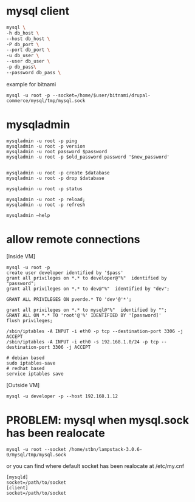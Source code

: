 # mysql client

```bash
mysql \
-h db_host \
--host db_host \
-P db_port \
--port db_port \
-u db_user \
--user db_user \
-p db_pass\
--password db_pass \
```

example for bitnami 

    mysql -u root -p --socket=/home/$user/bitnami/drupal-commerce/mysql/tmp/mysql.sock


# mysqladmin

    mysqladmin -u root -p ping
    mysqladmin -u root -p version
    mysqladmin -u root password $password
    mysqladmin -u root -p $old_password password '$new_password'


    mysqladmin -u root -p create $database
    mysqladmin -u root -p drop $database

    mysqladmin -u root -p status

    mysqladmin -u root -p reload;
    mysqladmin -u root -p refresh

    mysqladmin –help


# allow remote connections

[Inside VM]

    mysql -u root -p 
    create user developer identified by '$pass' 
    grant all privileges on *.* to developer@"%"  identified by "password";
    grant all privileges on *.* to dev@"%"  identified by "dev";

    GRANT ALL PRIVILEGES ON pverde.* TO 'dev'@'*';

    grant all privileges on *.* to mysql@"%"  identified by "";
    GRANT ALL ON *.* TO 'root'@'%' IDENTIFIED BY '[password]'
    flush privileges;

    /sbin/iptables -A INPUT -i eth0 -p tcp --destination-port 3306 -j ACCEPT
    /sbin/iptables -A INPUT -i eth0 -s 192.168.1.0/24 -p tcp --destination-port 3306 -j ACCEPT

    # debian based
    sudo iptables-save
    # redhat based
    service iptables save

[Outside VM]

    mysql -u developer -p --host 192.168.1.12




# PROBLEM: mysql when mysql.sock has been realocate 

    mysql -u root --socket /home/stbn/lampstack-3.0.6-0/mysql/tmp/mysql.sock


or you can find where default socket has been realocate at /etc/my.cnf

    [mysqld]
    socket=/path/to/socket
    [client]
    socket=/path/to/socket


